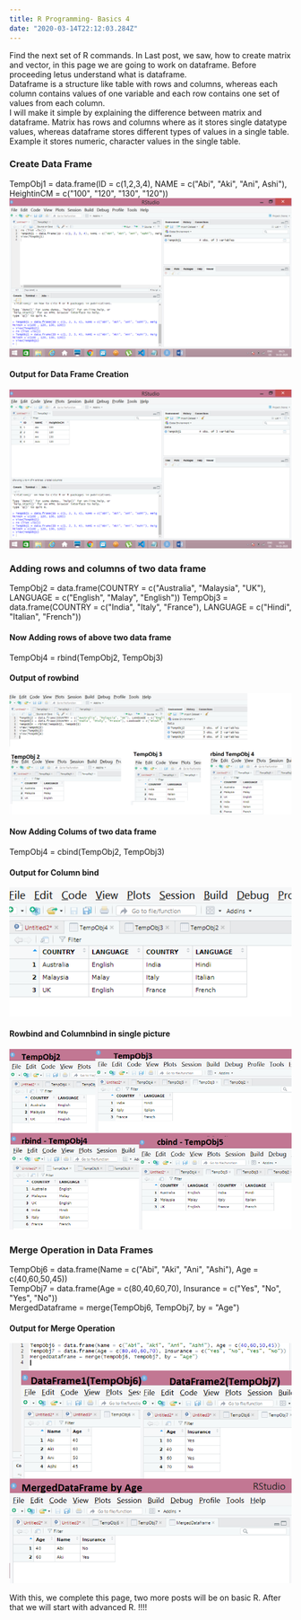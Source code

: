 ```yaml
---
title: R Programming- Basics 4
date: "2020-03-14T22:12:03.284Z"
---
```


Find the next set of R commands. In Last post, we saw, how to create matrix and  vector, in this page we are going to work on  dataframe. Before proceeding letus understand what is dataframe.  
Dataframe is a structure like table with rows and columns, whereas each column contains values of one variable and each row contains one set of values from each column.  
I will make it simple by explaining the difference between matrix and dataframe. Matrix has rows and columns where as it stores single datatype values, whereas dataframe stores different types of values in a single table. Example it stores numeric, character values in the single table.
### Create Data Frame
TempObj1 = data.frame(ID = c(1,2,3,4), NAME = c("Abi", "Aki", "Ani", Ashi"), HeightinCM = c("100", "120", "130", "120"))
![](./p1.png) 
#### Output for Data Frame Creation
![](./p2.png)
### Adding rows and columns of two data frame
TempObj2 = data.frame(COUNTRY = c("Australia", "Malaysia", "UK"), LANGUAGE = c("English", "Malay", "English")) 
TempObj3 = data.frame(COUNTRY = c("India", "Italy", "France"), LANGUAGE = c("Hindi", "Italian", "French"))
#### Now Adding rows of above two data frame
TempObj4 = rbind(TempObj2, TempObj3)
#### Output of rowbind
![](./p3.png)
#### Now Adding Colums of two data frame
TempObj4 = cbind(TempObj2, TempObj3)  
#### Output for Column bind
![](./p4.png)  
#### Rowbind and Columnbind in single picture
![](./p5.png)
### Merge Operation in Data Frames
TempObj6 = data.frame(Name = c("Abi", "Aki", "Ani", "Ashi"), Age = c(40,60,50,45))  
TempObj7 = data.frame(Age = c(80,40,60,70), Insurance = c("Yes", "No", "Yes", "No"))  
MergedDataframe = merge(TempObj6, TempObj7, by = "Age")  
#### Output for Merge Operation
![](./p6.png)

With this, we complete this page, two more posts will be on basic R. After that we will start with advanced R. !!!!

